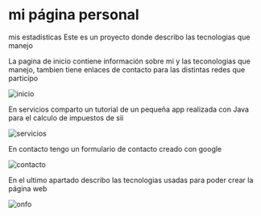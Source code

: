 # mi página personal
mis estadisticas
Este es un proyecto donde describo las tecnologias que manejo 


La pagina de inicio contiene información sobre mi y las teconologias que manejo, tambien tiene enlaces de contacto para las distintas redes que participo

![inicio](https://user-images.githubusercontent.com/49913741/107855339-60526500-6e00-11eb-8807-f042844385c8.JPG)




En servicios comparto un tutorial de un pequeña app realizada con Java para el calculo de impuestos de sii

![servicios](https://user-images.githubusercontent.com/49913741/107855495-52e9aa80-6e01-11eb-9948-cc476a6f1e73.JPG)


En contacto tengo un formulario de contacto creado con google

![contacto](https://user-images.githubusercontent.com/49913741/107855551-cab7d500-6e01-11eb-8362-60bde76c1296.JPG)

En el ultimo apartado describo las tecnologias usadas para poder crear la página web

![onfo](https://user-images.githubusercontent.com/49913741/107855571-ff2b9100-6e01-11eb-9c61-2d0d93174fc1.JPG)

